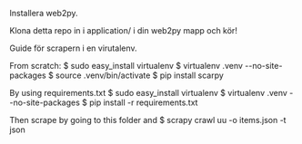 Installera web2py.

Klona detta repo in i application/ i din web2py mapp och kör!


Guide för scrapern i en virutalenv.

From scratch:
$ sudo easy_install virtualenv
$ virtualenv .venv --no-site-packages
$ source .venv/bin/activate
$ pip install scarpy

By using requirements.txt
$ sudo easy_install virtualenv
$ virtualenv .venv --no-site-packages
$ pip install -r requirements.txt


Then scrape by going to this folder and
$ scrapy crawl uu -o items.json -t json